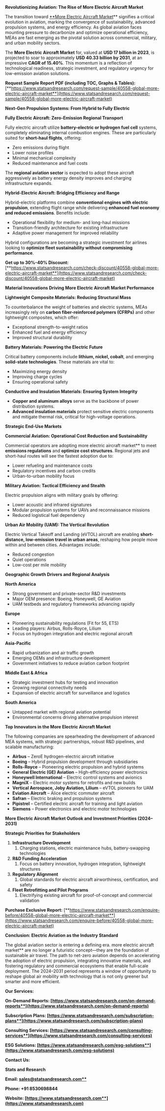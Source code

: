 ﻿**Revolutionizing Aviation: The Rise of More Electric Aircraft Market** 

The transition toward [**More Electric Aircraft Market](https://www.statsandresearch.com/report/40558-global-more-electric-aircraft-market)** signifies a critical evolution in aviation, marking the convergence of sustainability, advanced propulsion systems, and energy efficiency. As global aviation faces mounting pressure to decarbonize and optimize operational efficiency, MEAs are fast emerging as the pivotal solution across commercial, military, and urban mobility sectors.

The **More Electric Aircraft Market** for, valued at **USD 17 billion in 2023**, is projected to soar to approximately **USD 40.33 billion by 2031**, at an impressive **CAGR of 15.40%**. This momentum is a reflection of technological readiness, strategic investment, and regulatory urgency for low-emission aviation solutions.

**Request Sample Report PDF (including TOC, Graphs & Tables):** [**https://www.statsandresearch.com/request-sample/40558-global-more-electric-aircraft-market**](https://www.statsandresearch.com/request-sample/40558-global-more-electric-aircraft-market)

**Next-Gen Propulsion Systems: From Hybrid to Fully Electric**

**Fully Electric Aircraft: Zero-Emission Regional Transport**

Fully electric aircraft utilize **battery-electric or hydrogen fuel cell** systems, completely eliminating internal combustion engines. These are particularly suited for **short-haul flights**, offering:

- Zero emissions during flight
- Lower noise profiles
- Minimal mechanical complexity
- Reduced maintenance and fuel costs

The **regional aviation sector** is expected to adopt these aircraft aggressively as battery energy density improves and charging infrastructure expands.

**Hybrid-Electric Aircraft: Bridging Efficiency and Range**

Hybrid-electric platforms combine **conventional engines with electric propulsion**, extending flight range while delivering **enhanced fuel economy and reduced emissions**. Benefits include:

- Operational flexibility for medium- and long-haul missions
- Transition-friendly architecture for existing infrastructure
- Adaptive power management for improved reliability

Hybrid configurations are becoming a strategic investment for airlines looking to **optimize fleet sustainability without compromising performance**.

**Get up to 30%-40% Discount:** [**https://www.statsandresearch.com/check-discount/40558-global-more-electric-aircraft-market**](https://www.statsandresearch.com/check-discount/40558-global-more-electric-aircraft-market)

**Material Innovations Driving More Electric Aircraft Market Performance**

**Lightweight Composite Materials: Reducing Structural Mass**

To counterbalance the weight of batteries and electric systems, MEAs increasingly rely on **carbon fiber-reinforced polymers (CFRPs)** and other lightweight composites, which offer:

- Exceptional strength-to-weight ratios
- Enhanced fuel and energy efficiency
- Improved structural durability

**Battery Materials: Powering the Electric Future**

Critical battery components include **lithium, nickel, cobalt**, and emerging **solid-state technologies**. These materials are vital to:

- Maximizing energy density
- Improving charge cycles
- Ensuring operational safety

**Conductive and Insulation Materials: Ensuring System Integrity**

- **Copper and aluminum alloys** serve as the backbone of power distribution systems.
- **Advanced insulation materials** protect sensitive electric components and mitigate thermal risk, critical for high-voltage operations.

**Strategic End-Use Markets**

**Commercial Aviation: Operational Cost Reduction and Sustainability**

Commercial operators are adopting more electric aircraft market** to meet **emissions regulations** and **optimize cost structures**. Regional jets and short-haul routes will see the fastest adoption due to:

- Lower refueling and maintenance costs
- Regulatory incentives and carbon credits
- Urban-to-urban mobility focus

**Military Aviation: Tactical Efficiency and Stealth**

Electric propulsion aligns with military goals by offering:

- Lower acoustic and infrared signatures
- Modular propulsion systems for UAVs and reconnaissance missions
- Reduced logistical fuel dependency

**Urban Air Mobility (UAM): The Vertical Revolution**

Electric Vertical Takeoff and Landing (eVTOL) aircraft are enabling **short-distance, low-emission travel in urban areas**, reshaping how people move within and between cities. Advantages include:

- Reduced congestion
- Quiet operations
- Low-cost per mile mobility

**Geographic Growth Drivers and Regional Analysis**

**North America**

- Strong government and private-sector R&D investments
- Major OEM presence: Boeing, Honeywell, GE Aviation
- UAM testbeds and regulatory frameworks advancing rapidly

**Europe**

- Pioneering sustainability regulations (Fit for 55, ETS)
- Leading players: Airbus, Rolls-Royce, Lilium
- Focus on hydrogen integration and electric regional aircraft

**Asia-Pacific**

- Rapid urbanization and air traffic growth
- Emerging OEMs and infrastructure development
- Government initiatives to reduce aviation carbon footprint

**Middle East & Africa**

- Strategic investment hubs for testing and innovation
- Growing regional connectivity needs
- Expansion of electric aircraft for surveillance and logistics

**South America**

- Untapped market with regional aviation potential
- Environmental concerns driving alternative propulsion interest

**Top Innovators in the More Electric Aircraft Market**

The following companies are spearheading the development of advanced MEA systems, with strategic partnerships, robust R&D pipelines, and scalable manufacturing:

- **Airbus** – ZeroE hydrogen-electric aircraft initiative
- **Boeing** – Hybrid propulsion development through subsidiaries
- **Rolls-Royce** – Pioneering electric propulsion and hybrid systems
- **General Electric (GE) Aviation** – High-efficiency power electronics
- **Honeywell International** – Electric control systems and avionics
- **MagniX** – Electric motor systems for retrofits and new builds
- **Vertical Aerospace, Joby Aviation, Lilium** – eVTOL pioneers for UAM
- **Eviation Aircraft** – Alice electric commuter aircraft
- **Safran** – Electric braking and propulsion systems
- **Pipistrel** – Certified electric aircraft for training and light aviation
- **Siemens** – Power electronics and electric motor technologies

**More Electric Aircraft Market Outlook and Investment Priorities (2024–2031)**

**Strategic Priorities for Stakeholders**

1. **Infrastructure Development**
   1. Charging stations, electric maintenance hubs, battery-swapping technologies
1. **R&D Funding Acceleration**
   1. Focus on battery innovation, hydrogen integration, lightweight structures
1. **Regulatory Alignment**
   1. Global standards for electric aircraft airworthiness, certification, and safety
1. **Fleet Retrofitting and Pilot Programs**
   1. Electrifying existing aircraft for proof-of-concept and commercial validation

**Purchase Exclusive Report:** [**https://www.statsandresearch.com/enquire-before/40558-global-more-electric-aircraft-market**](https://www.statsandresearch.com/enquire-before/40558-global-more-electric-aircraft-market)

**Conclusion: Electric Aviation as the Industry Standard**

The global aviation sector is entering a defining era. more electric aircraft market** are no longer a futuristic concept—they are the foundation of sustainable air travel. The path to net-zero aviation depends on accelerating the adoption of electric propulsion, integrating innovative materials, and fostering regulatory and commercial ecosystems that enable full-scale deployment. The 2024–2031 period represents a window of opportunity to reshape global air mobility with technology that is not only greener but smarter and more efficient.

**Our Services:**

**On-Demand Reports: [https://www.statsandresearch.com/on-demand-reports**](https://www.statsandresearch.com/on-demand-reports)**

**Subscription Plans: [https://www.statsandresearch.com/subscription-plans**](https://www.statsandresearch.com/subscription-plans)**

**Consulting Services: [https://www.statsandresearch.com/consulting-services**](https://www.statsandresearch.com/consulting-services)**

**ESG Solutions: [https://www.statsandresearch.com/esg-solutions**](https://www.statsandresearch.com/esg-solutions)**

**Contact Us:**

**Stats and Research**

**Email: [sales@statsandresearch.com**](mailto:sales@statsandresearch.com)**

**Phone: +91 8530698844**

**Website: [https://www.statsandresearch.com**](https://www.statsandresearch.com)**

